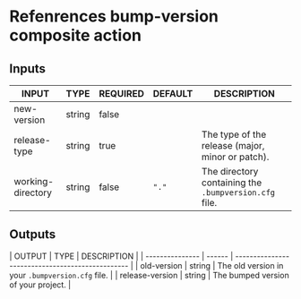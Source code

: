 # Refenrences bump-version composite action

## Inputs

<!-- AUTO-DOC-INPUT:START - Do not remove or modify this section -->

| INPUT             | TYPE   | REQUIRED | DEFAULT | DESCRIPTION                                           |
| ----------------- | ------ | -------- | ------- | ----------------------------------------------------- |
| new-version       | string | false    |         |                                                       |
| release-type      | string | true     |         | The type of the release (major, minor or patch).      |
| working-directory | string | false    | `"."`   | The directory containing the `.bumpversion.cfg` file. |

<!-- AUTO-DOC-INPUT:END -->

## Outputs

<!-- AUTO-DOC-OUTPUT:START - Do not remove or modify this section -->

| OUTPUT          | TYPE   | DESCRIPTION                                      |
| --------------- | ------ 
| ------------------------------------------------ |
| old-version     | string | The old version in your `.bumpversion.cfg` file. |
| release-version | string | The bumped version of your project.              |

<!-- AUTO-DOC-OUTPUT:END -->
